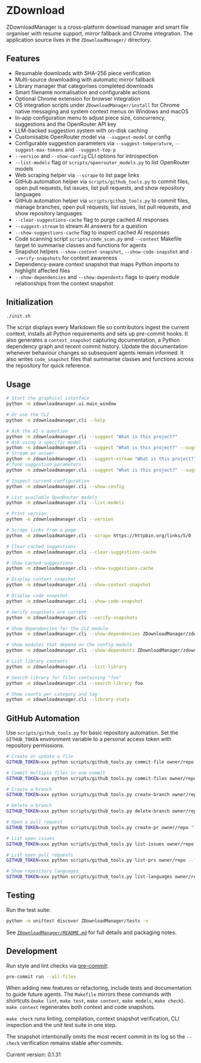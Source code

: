 # ZDownload

ZDownloadManager is a cross-platform download manager and smart file organiser with resume support, mirror fallback and Chrome integration. The application source lives in the `ZDownloadManager/` directory.

## Features
- Resumable downloads with SHA-256 piece verification
- Multi-source downloading with automatic mirror fallback
- Library manager that categorises completed downloads
- Smart filename normalisation and configurable actions
- Optional Chrome extension for browser integration
- OS integration scripts under `ZDownloadManager/install` for Chrome native messaging
  and system context menus on Windows and macOS
- In-app configuration menu to adjust piece size, concurrency, suggestions and
  the OpenRouter API key
- LLM-backed suggestion system with on-disk caching
- Customisable OpenRouter model via `--suggest-model` or config
- Configurable suggestion parameters via `--suggest-temperature`, `--suggest-max-tokens` and `--suggest-top-p`
- `--version` and `--show-config` CLI options for introspection
- `--list-models` flag or `scripts/openrouter_models.py` to list OpenRouter models
- Web scraping helper via `--scrape` to list page links
- GitHub automation helper via `scripts/github_tools.py` to commit files, open pull requests, list issues, list pull requests, and show repository languages
 - GitHub automation helper via `scripts/github_tools.py` to commit files, manage branches, open pull requests, list issues, list pull requests, and show repository languages
- `--clear-suggestions-cache` flag to purge cached AI responses
- `--suggest-stream` to stream AI answers for a question
- `--show-suggestions-cache` flag to inspect cached AI responses
- Code scanning script `scripts/code_scan.py` and `--context` Makefile target to summarise classes and functions for agents
- Snapshot helpers `--show-context-snapshot`, `--show-code-snapshot` and `--verify-snapshots` for context awareness
- Dependency-aware context snapshot that maps Python imports to highlight affected files
- `--show-dependencies` and `--show-dependents` flags to query module relationships from the context snapshot

## Initialization
```bash
./init.sh
```
The script displays every Markdown file so contributors ingest the current context, installs all Python requirements and sets up pre-commit hooks. It also generates a `context_snapshot` capturing documentation, a Python dependency graph and recent commit history. Update the documentation whenever behaviour changes so subsequent agents remain informed.
It also writes `code_snapshot` files that summarise classes and functions across the repository for quick reference.

## Usage
```bash
# Start the graphical interface
python -m zdownloadmanager.ui.main_window

# Or use the CLI
python -m zdownloadmanager.cli --help

# Ask the AI a question
python -m zdownloadmanager.cli --suggest "What is this project?"
# Ask using a specific model
python -m zdownloadmanager.cli --suggest "What is this project?" --suggest-model openai/gpt-4o-mini
# Stream an answer
python -m zdownloadmanager.cli --suggest-stream "What is this project?"
# Tune suggestion parameters
python -m zdownloadmanager.cli --suggest "What is this project?" --suggest-temperature 0.5 --suggest-max-tokens 50 --suggest-top-p 0.9

# Inspect current configuration
python -m zdownloadmanager.cli --show-config

# List available OpenRouter models
python -m zdownloadmanager.cli --list-models

# Print version
python -m zdownloadmanager.cli --version

# Scrape links from a page
python -m zdownloadmanager.cli --scrape https://httpbin.org/links/5/0

# Clear cached suggestions
python -m zdownloadmanager.cli --clear-suggestions-cache

# Show cached suggestions
python -m zdownloadmanager.cli --show-suggestions-cache

# Display context snapshot
python -m zdownloadmanager.cli --show-context-snapshot

# Display code snapshot
python -m zdownloadmanager.cli --show-code-snapshot

# Verify snapshots are current
python -m zdownloadmanager.cli --verify-snapshots

# Show dependencies for the CLI module
python -m zdownloadmanager.cli --show-dependencies ZDownloadManager/zdownloadmanager/cli.py

# Show modules that depend on the config module
python -m zdownloadmanager.cli --show-dependents ZDownloadManager/zdownloadmanager/core/config.py

# List library contents
python -m zdownloadmanager.cli --list-library

# Search library for files containing "foo"
python -m zdownloadmanager.cli --search-library foo

# Show counts per category and tag
python -m zdownloadmanager.cli --library-stats
```

## GitHub Automation
Use `scripts/github_tools.py` for basic repository automation. Set the
`GITHUB_TOKEN` environment variable to a personal access token with
repository permissions.

```bash
# Create or update a file
GITHUB_TOKEN=xxx python scripts/github_tools.py commit-file owner/repo path/to/file "message" "content"

# Commit multiple files in one commit
GITHUB_TOKEN=xxx python scripts/github_tools.py commit-files owner/repo "message" path1="content" path2="other"

# Create a branch
GITHUB_TOKEN=xxx python scripts/github_tools.py create-branch owner/repo new-branch --from-branch main

# Delete a branch
GITHUB_TOKEN=xxx python scripts/github_tools.py delete-branch owner/repo old-branch

# Open a pull request
GITHUB_TOKEN=xxx python scripts/github_tools.py create-pr owner/repo "Title" user:branch --body "description"

# List open issues
GITHUB_TOKEN=xxx python scripts/github_tools.py list-issues owner/repo --limit 5

# List open pull requests
GITHUB_TOKEN=xxx python scripts/github_tools.py list-prs owner/repo --limit 5

# Show repository languages
GITHUB_TOKEN=xxx python scripts/github_tools.py list-languages owner/repo
```

## Testing
Run the test suite:
```bash
python -m unittest discover ZDownloadManager/tests -v
```

See [`ZDownloadManager/README.md`](ZDownloadManager/README.md) for full details and packaging notes.

## Development
Run style and lint checks via [pre-commit](https://pre-commit.com/):
```bash
pre-commit run --all-files
```

When adding new features or refactoring, include tests and documentation to guide future agents.
The `Makefile` mirrors these commands with shortcuts (`make lint`, `make test`, `make context`, `make models`, `make check`). `make context` regenerates both context and code snapshots.

`make check` runs linting, compilation, context snapshot verification, CLI inspection and the unit test suite in one step.

The snapshot intentionally omits the most recent commit in its log so the `--check` verification remains stable after commits.

Current version: 0.1.31
